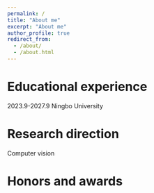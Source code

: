 ```yaml
---
permalink: /
title: "About me"
excerpt: "About me"
author_profile: true
redirect_from:
  - /about/
  - /about.html
---
```


Educational experience
======
2023.9-2027.9 Ningbo University

Research direction
======
Computer vision

Honors and awards
======




